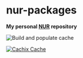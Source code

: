 # nur-packages

**My personal [NUR](https://github.com/nix-community/NUR) repository**

![Build and populate cache](https://github.com/jmackie/nur-packages/workflows/Build%20and%20populate%20cache/badge.svg)

[![Cachix Cache](https://img.shields.io/badge/cachix-jmackie-blue.svg)](https://jmackie.cachix.org)
